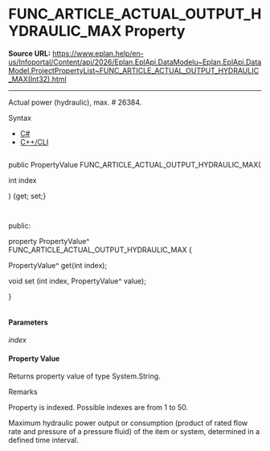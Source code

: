 # FUNC_ARTICLE_ACTUAL_OUTPUT_HYDRAULIC_MAX Property

**Source URL:** https://www.eplan.help/en-us/Infoportal/Content/api/2026/Eplan.EplApi.DataModelu~Eplan.EplApi.DataModel.ProjectPropertyList~FUNC_ARTICLE_ACTUAL_OUTPUT_HYDRAULIC_MAX(Int32).html

---

Actual power (hydraulic), max. # 26384.

Syntax

- [C#](#i-syntax-CS)
- [C++/CLI](#i-syntax-CPP2005)

```
```
public PropertyValue FUNC_ARTICLE_ACTUAL_OUTPUT_HYDRAULIC_MAX( 

   int index

) {get; set;}
```
```

```
```
public:

property PropertyValue^ FUNC_ARTICLE_ACTUAL_OUTPUT_HYDRAULIC_MAX {

   PropertyValue^ get(int index);

   void set (int index, PropertyValue^ value);

}
```
```

#### Parameters

*index*

#### Property Value

Returns property value of type System.String.

Remarks

Property is indexed. Possible indexes are from 1 to 50.

Maximum hydraulic power output or consumption (product of rated flow rate and pressure of a pressure fluid) of the item or system, determined in a defined time interval.
